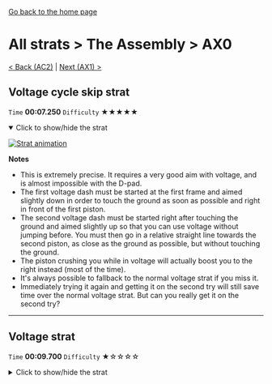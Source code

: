 [Go back to the home page](https://github.com/Doublevil/scbspeedrun)

# All strats > The Assembly > AX0

[< Back (AC2)](https://github.com/Doublevil/scbspeedrun/blob/main/levels/all_lvl/A/AC2.md) | [Next (AX1) >](https://github.com/Doublevil/scbspeedrun/blob/main/levels/all_lvl/A/AX1.md)

## Voltage cycle skip strat

`Time` **00:07.250** `Difficulty` ★★★★★
<details open>
  <summary>Click to show/hide the strat</summary>

  [![Strat animation](https://github.com/Doublevil/scbspeedrun/blob/main/media/levels/A/AX0_VoltageCycleSkip.webp)](https://github.com/Doublevil/scbspeedrun/blob/main/media/levels/A/AX0_VoltageCycleSkip.mp4?raw=true)

  **Notes**
  - This is extremely precise. It requires a very good aim with voltage, and is almost impossible with the D-pad.
  - The first voltage dash must be started at the first frame and aimed slightly down in order to touch the ground as soon as possible and right in front of the first piston.
  - The second voltage dash must be started right after touching the ground and aimed slightly up so that you can use voltage without jumping before. You must then go in a relative straight line towards the second piston, as close as the ground as possible, but without touching the ground.
  - The piston crushing you while in voltage will actually boost you to the right instead (most of the time).
  - It's always possible to fallback to the normal voltage strat if you miss it.
  - Immediately trying it again and getting it on the second try will still save time over the normal voltage strat. But can you really get it on the second try?
</details>

---
## Voltage strat

`Time` **00:09.700** `Difficulty` ★☆☆☆☆
<details>
  <summary>Click to show/hide the strat</summary>

  [![Strat animation](https://github.com/Doublevil/scbspeedrun/blob/main/media/levels/A/AX0_VoltageStrat.webp)](https://github.com/Doublevil/scbspeedrun/blob/main/media/levels/A/AX0_VoltageStrat.mp4?raw=true)

  **Notes**
  - Unless you go for the cycle skip and get it, you'll have to wait for the pistons to come up.
  - Dancing at the start is not mandatory but is highly encouraged.
</details>
